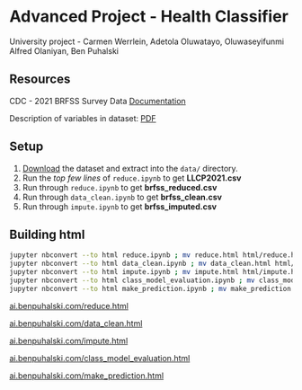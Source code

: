 # Advanced Project - Health Classifier

University project - Carmen Werrlein, Adetola Oluwatayo, Oluwaseyifunmi Alfred Olaniyan, Ben Puhalski

## Resources

CDC - 2021 BRFSS Survey Data [Documentation](https://www.cdc.gov/brfss/annual_data/annual_2021.html)

Description of variables in dataset: [PDF](https://www.cdc.gov/brfss/annual_data/2021/pdf/codebook21_llcp-v2-508.pdf)

## Setup

1. [Download](https://www.cdc.gov/brfss/annual_data/2021/files/LLCP2021ASC.zip) the dataset and extract into the ``data/`` directory.
2. Run the _top few lines_ of ``reduce.ipynb`` to get **LLCP2021.csv**
3. Run through ``reduce.ipynb`` to get **brfss_reduced.csv**
4. Run through ``data_clean.ipynb`` to get **brfss_clean.csv**
5. Run through ``impute.ipynb`` to get **brfss_imputed.csv**

## Building html

```bash
jupyter nbconvert --to html reduce.ipynb ; mv reduce.html html/reduce.html
jupyter nbconvert --to html data_clean.ipynb ; mv data_clean.html html/data_clean.html
jupyter nbconvert --to html impute.ipynb ; mv impute.html html/impute.html
jupyter nbconvert --to html class_model_evaluation.ipynb ; mv class_model_evaluation.html html/class_model_evaluation.html
jupyter nbconvert --to html make_prediction.ipynb ; mv make_prediction.html html/make_prediction.html
```
<a href="https://ai.benpuhalski.com/reduce.html">ai.benpuhalski.com/reduce.html</a>

<a href="https://ai.benpuhalski.com/data_clean.html">ai.benpuhalski.com/data_clean.html</a>

<a href="https://ai.benpuhalski.com/impute.html">ai.benpuhalski.com/impute.html</a>

<a href="https://ai.benpuhalski.com/class_model_evaluation.html">ai.benpuhalski.com/class_model_evaluation.html</a>

<a href="https://ai.benpuhalski.com/make_prediction.html">ai.benpuhalski.com/make_prediction.html</a>